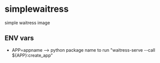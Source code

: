 # simplewaitress
simple waitress image


## ENV vars

- APP=appname --> python package name to run "waitress-serve --call ${APP}:create_app"
